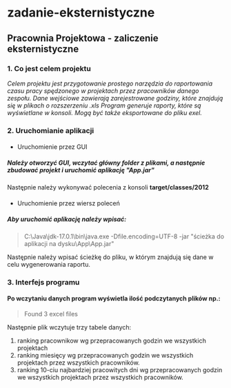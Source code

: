 # zadanie-eksternistyczne

## Pracownia Projektowa - zaliczenie eksternistyczne

### 1. Co jest celem projektu

*Celem projektu jest przygotowanie prostego narzędzia do raportowania czasu pracy spędzonego w projektach przez pracowników danego zespołu.
Dane wejściowe zawierają zarejestrowane godziny, które znajdują się w plikach o rozszerzeniu .xls
Program generuje raporty, które są wyświetlane w konsoli. Mogą być także eksportowane do pliku exel.*

### 2. Uruchomianie aplikacji

#### 
+ Uruchomienie przez GUI

##### Należy otworzyć GUI, wczytać główny folder z plikami, a następnie zbudować projekt i uruchomić aplikację "App.jar"
Następnie należy wykonywać polecenia z konsoli **target/classes/2012**

#### 
+ Uruchomienie przez wiersz poleceń

##### Aby uruchomić aplikację należy wpisać:
> C:\Java\jdk-17.0.1\bin\java.exe -Dfile.encoding=UTF-8 -jar "ścieżka do aplikacji na dysku\App\App.jar"

Następnie należy wpisać ścieżkę do pliku, w którym znajdują się dane w celu wygenerowania raportu.

### 3. Interfejs programu

#### Po wczytaniu danych program wyświetla ilość podczytanych plików np.: 
> Found 3 excel files

Następnie plik wczytuje trzy tabele danych:
1. ranking pracownikow wg przepracowanych godzin we wszystkich projektach
2. ranking miesięcy wg przepracowanych godzin we wszystkich projektach przez wszystkich pracowników.
3. ranking 10-ciu najbardziej pracowitych dni wg przepracowanych godzin we wszystkich projektach przez wszystkich pracowników.
